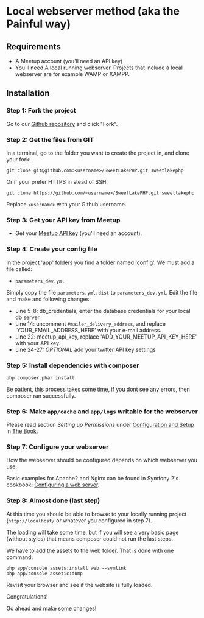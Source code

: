 # Local webserver method (aka the Painful way)

## Requirements

* A Meetup account (you'll need an API key)
* You'll need A local running webserver. Projects that include a local webserver are for example WAMP or XAMPP.


## Installation

### Step 1: Fork the project

Go to our [Github repository](https://github.com/verschoof/SweetLakePHP) and click "Fork".


### Step 2: Get the files from GIT

In a terminal, go to the folder you want to create the project in, and clone your fork:

    git clone git@github.com:<username>/SweetLakePHP.git sweetlakephp

Or if your prefer HTTPS in stead of SSH:

    git clone https://github.com/<username>/SweetLakePHP.git sweetlakephp

Replace `<username>` with your Github username.


### Step 3: Get your API key from Meetup

* Get your [Meetup API key](http://www.meetup.com/meetup_api/key/) (you'll need an account).


### Step 4: Create your config file

In the project 'app' folders you find a folder named 'config'. We must add a file called:

* `parameters_dev.yml`

Simply copy the file `parameters.yml.dist` to `parameters_dev.yml`.
Edit the file and make and following changes:

* Line 5-8: db_credentials, enter the database credentials for your local db server.
* Line 14: uncomment `#mailer_delivery_address`, and replace 'YOUR_EMAIL_ADDRESS_HERE' with your e-mail address.
* Line 22: meetup_api_key, replace 'ADD_YOUR_MEETUP_API_KEY_HERE' with your API key.
* Line 24-27: _OPTIONAL_ add your twitter API key settings

### Step 5: Install dependencies with composer

    php composer.phar install

Be patient, this process takes some time, if you dont see any errors, then composer ran successfully.

### Step 6: Make `app/cache` and `app/logs` writable for the webserver

Please read section _Setting up Permissions_ under 
[Configuration and Setup](http://symfony.com/doc/current/book/installation.html#configuration-and-setup) 
in [The Book](http://symfony.com/doc/current/book/index.html).

### Step 7: Configure your webserver

How the webserver should be configured depends on which webserver you use.

Basic examples for Apache2 and Nginx can be found in Symfony 2's cookbook: 
[Configuring a web server](http://symfony.com/doc/current/cookbook/configuration/web_server_configuration.html).

### Step 8: Almost done (last step)

At this time you should be able to browse to your locally running project (`http://localhost/` 
or whatever you configured in step 7).

The loading will take some time, but if you will see a very basic page (without styles) that means composer could 
not run the last steps.

We have to add the assets to the web folder. That is done with one command.

    php app/console assets:install web --symlink
    php app/console assetic:dump

Revisit your browser and see if the website is fully loaded.

Congratulations!

Go ahead and make some changes!